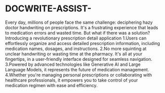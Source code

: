 # DOCWRITE-ASSIST-
Every day, millions of people face the same challenge: deciphering hazy doctor handwriting on prescriptions. 
It's a frustrating experience that leads to medication errors and wasted time. But what if there was a solution? Introducing a revolutionary prescription detail application 
1.Users can effortlessly organize and access detailed prescription information, including medication names, dosages, and instructions.
2.No more squinting at unclear handwriting or wasting time at the pharmacy. It's all at your fingertips, in a user-friendly interface designed for seamless navigation. 
3.Powered by advanced technologies like Generative AI and Large Language Models, it represents the future of medication management.
4.Whether you're managing personal prescriptions or collaborating with healthcare professionals, it empowers you to take control of your medication regimen with ease and 
  efficiency.
